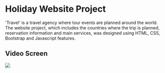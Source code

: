 
<h1> Holiday Website Project </h1>

'Travel' is a travel agency where tour events are planned around the world. The website project, which includes the countries where the trip is planned, reservation information and main services, was designed using HTML, CSS, Bootstrap and Javascript features.

<h2> Video Screen </h2>

![](holiday.gif)



